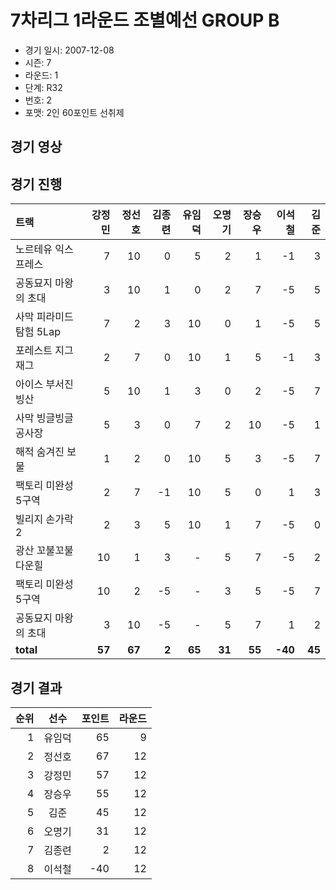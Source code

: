 # 7차리그 1라운드 조별예선 GROUP B

- 경기 일시: 2007-12-08
- 시즌: 7
- 라운드: 1
- 단계: R32
- 번호: 2
- 포맷: 2인 60포인트 선취제





## 경기 영상
## 경기 진행

| 트랙 | 강정민 | 정선호 | 김종련 | 유임덕 | 오명기 | 장승우 | 이석철 | 김준 |
|:---|---:|---:|---:|---:|---:|---:|---:|---:|
| 노르테유 익스프레스 | 7 | 10 | 0 | 5 | 2 | 1 | -1 | 3 |
| 공동묘지 마왕의 초대 | 3 | 10 | 1 | 0 | 2 | 7 | -5 | 5 |
| 사막 피라미드 탐험 5Lap | 7 | 2 | 3 | 10 | 0 | 1 | -5 | 5 |
| 포레스트 지그재그 | 2 | 7 | 0 | 10 | 1 | 5 | -1 | 3 |
| 아이스 부서진 빙산 | 5 | 10 | 1 | 3 | 0 | 2 | -5 | 7 |
| 사막 빙글빙글 공사장 | 5 | 3 | 0 | 7 | 2 | 10 | -5 | 1 |
| 해적 숨겨진 보물 | 1 | 2 | 0 | 10 | 5 | 3 | -5 | 7 |
| 팩토리 미완성 5구역 | 2 | 7 | -1 | 10 | 5 | 0 | 1 | 3 |
| 빌리지 손가락 2 | 2 | 3 | 5 | 10 | 1 | 7 | -5 | 0 |
| 광산 꼬불꼬불 다운힐 | 10 | 1 | 3 | - | 5 | 7 | -5 | 2 |
| 팩토리 미완성 5구역 | 10 | 2 | -5 | - | 3 | 5 | -5 | 7 |
| 공동묘지 마왕의 초대 | 3 | 10 | -5 | - | 5 | 7 | 1 | 2 |
| __total__ | __57__ | __67__ | __2__ | __65__ | __31__ | __55__ | __-40__ | __45__ |




## 경기 결과

| 순위 | 선수 | 포인트 | 라운드 |
|---:|:---:|---:|---:|
| 1 | 유임덕 | 65 | 9 |
| 2 | 정선호 | 67 | 12 |
| 3 | 강정민 | 57 | 12 |
| 4 | 장승우 | 55 | 12 |
| 5 | 김준 | 45 | 12 |
| 6 | 오명기 | 31 | 12 |
| 7 | 김종련 | 2 | 12 |
| 8 | 이석철 | -40 | 12 |

